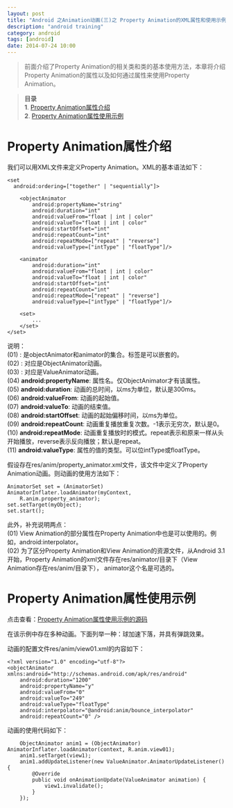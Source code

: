 ```yaml
---
layout: post
title: "Android 之Animation动画(三)之 Property Animation的XML属性和使用示例"
description: "android training"
category: android
tags: [android]
date: 2014-07-24 10:00
---
```


> 前面介绍了Property Animation的相关类和类的基本使用方法，本章将介绍Property Animation的属性以及如何通过属性来使用Property Animation。

> **目录**  
> **1**. [Property Animation属性介绍](#anchor1)  
> **2**. [Property Animation属性使用示例](#anchor2)  


<a name="anchor1"></a>
# Property Animation属性介绍

我们可以用XML文件来定义Property Animation。XML的基本语法如下：

    <set
      android:ordering=["together" | "sequentially"]>

        <objectAnimator
            android:propertyName="string"
            android:duration="int"
            android:valueFrom="float | int | color"
            android:valueTo="float | int | color"
            android:startOffset="int"
            android:repeatCount="int"
            android:repeatMode=["repeat" | "reverse"]
            android:valueType=["intType" | "floatType"]/>

        <animator
            android:duration="int"
            android:valueFrom="float | int | color"
            android:valueTo="float | int | color"
            android:startOffset="int"
            android:repeatCount="int"
            android:repeatMode=["repeat" | "reverse"]
            android:valueType=["intType" | "floatType"]/>

        <set>
            ...
        </set>
    </set>


说明：  
(01) **<set>**: 是objectAnimator和animator的集合。<set>标签是可以嵌套的。  
(02) **<objectAnimator>**: 对应是ObjectAnimator动画。  
(03) **<animator>**: 对应是ValueAnimator动画。  
(04) **android:propertyName**: 属性名。仅ObjectAnimator才有该属性。  
(05) **android:duration**: 动画的总时间，以ms为单位，默认是300ms。  
(06) **android:valueFrom**: 动画的起始值。  
(07) **android:valueTo**: 动画的结束值。  
(08) **android:startOffset**: 动画的起始偏移时间，以ms为单位。  
(09) **android:repeatCount**: 动画重复播放重复次数。-1表示无穷次，默认是0。  
(10) **android:repeatMode**: 动画重复播放时的模式。repeat表示和原来一样从头开始播放，reverse表示反向播放；默认是repeat。  
(11) **android:valueType**: 属性的值的类型。可以位intType或floatType。  

假设存在res/anim/property_animator.xml文件，该文件中定义了Property Animation动画。则动画的使用方法如下：

    AnimatorSet set = (AnimatorSet) AnimatorInflater.loadAnimator(myContext,
        R.anim.property_animator);
    set.setTarget(myObject);
    set.start();

此外，补充说明两点：  
(01) View Animation的部分属性在Property Animation中也是可以使用的。例如，android:interpolator。  
(02) 为了区分Property Animation和View Animation的资源文件，从Android 3.1开始，Property Animation的xml文件存在res/animator/目录下（View Animation存在res/anim/目录下）， animator这个名是可选的。



<a name="anchor2"></a>
# Property Animation属性使用示例

点击查看：[Property Animation属性使用示例的源码](https://github.com/wangkuiwu/android_applets/tree/master/api_guide/animation/property_animation/02_xml_basic/AnimationTest)

在该示例中存在多种动画。下面列举一种：球加速下落，并具有弹跳效果。

动画的配置文件res/anim/view01.xml的内容如下：

    <?xml version="1.0" encoding="utf-8"?>
    <objectAnimator xmlns:android="http://schemas.android.com/apk/res/android"
        android:duration="1200"
        android:propertyName="y"
        android:valueFrom="0"
        android:valueTo="249"
        android:valueType="floatType"
        android:interpolator="@android:anim/bounce_interpolator"
        android:repeatCount="0" />

动画的使用代码如下：

        ObjectAnimator anim1 = (ObjectAnimator) AnimatorInflater.loadAnimator(context, R.anim.view01);
        anim1.setTarget(view1);
        anim1.addUpdateListener(new ValueAnimator.AnimatorUpdateListener() {
            @Override
            public void onAnimationUpdate(ValueAnimator animation) {
                view1.invalidate();
            }
        });

